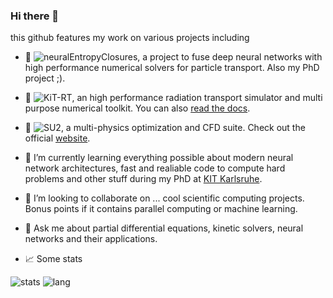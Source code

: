 ### Hi there 👋

this github features my work on various projects including

- 🔭 ![neuralEntropyClosures](https://github.com/ScSteffen/neuralEntropyClosures), a project to fuse deep neural networks with high performance numerical solvers for particle transport. Also my PhD project ;).
- 🔭 ![KiT-RT](https://github.com/CSMMLab/KiT-RT), an high performance radiation transport simulator and multi purpose numerical toolkit. You can also [read the docs]( https://kit-rt.readthedocs.io/en/develop/index.html).
- 🔭 ![SU2](https://github.com/su2code/SU2), a multi-physics optimization and CFD suite. Check out the official [website](https://su2code.github.io/).


- 🌱 I’m currently learning everything possible about modern neural network architectures, fast and realiable code to compute hard problems and other stuff during my PhD at [KIT Karlsruhe](https://www.scc.kit.edu/en/aboutus/rg-csmm.php).
- 👯 I’m looking to collaborate on ... cool scientific computing projects. Bonus points if it contains parallel computing or machine learning.
- 💬 Ask me about partial differential equations, kinetic solvers, neural networks and their applications. 

- 📈 Some stats

![stats](https://github-readme-stats.vercel.app/api?username=ScSteffen&count_private=true)
![lang](https://github-readme-stats.vercel.app/api/top-langs/?username=ScSteffen&count_private=true)

